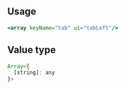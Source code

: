 ## Usage

```jsx
<array keyName="tab" ui="tabLeft"/>
```

<!-- STORY -->

## Value type

```js
Array<{
  [string]: any
}>
```

